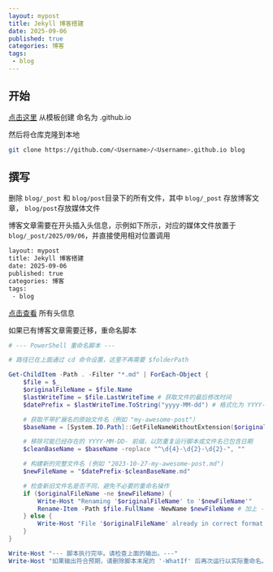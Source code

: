 ```yaml
---
layout: mypost
title: Jekyll 博客搭建
date: 2025-09-06
published: true
categories: 博客
tags: 
 - blog
---
```


## 开始

[点击这里](https://github.com/new?template_name=tmaize-blog&template_owner=TMaize) 从模板创建 命名为 <Username>.github.io

然后将仓库克隆到本地

```bash
git clone https://github.com/<Username>/<Username>.github.io blog
```

## 撰写

删除 `blog/_post` 和 `blog/post`目录下的所有文件，其中 `blog/_post` 存放博客文章， `blog/post`存放媒体文件

博客文章需要在开头插入头信息，示例如下所示，对应的媒体文件放置于 `blog/_post/2025/09/06`，并直接使用相对位置调用

```bash
layout: mypost
title: Jekyll 博客搭建
date: 2025-09-06
published: true
categories: 博客
tags: 
 - blog
```

[点击查看](https://jekyllrb.com/docs/front-matter/) 所有头信息

如果已有博客文章需要迁移，重命名脚本

```powershell
# --- PowerShell 重命名脚本 ---

# 路径已在上面通过 cd 命令设置，这里不再需要 $folderPath

Get-ChildItem -Path . -Filter "*.md" | ForEach-Object {
    $file = $_
    $originalFileName = $file.Name
    $lastWriteTime = $file.LastWriteTime # 获取文件的最后修改时间
    $datePrefix = $lastWriteTime.ToString("yyyy-MM-dd") # 格式化为 YYYY-MM-DD

    # 获取不带扩展名的原始文件名（例如 "my-awesome-post"）
    $baseName = [System.IO.Path]::GetFileNameWithoutExtension($originalFileName)

    # 移除可能已经存在的 YYYY-MM-DD- 前缀，以防重复运行脚本或文件名已包含日期
    $cleanBaseName = $baseName -replace "^\d{4}-\d{2}-\d{2}-", ""

    # 构建新的完整文件名 (例如 "2023-10-27-my-awesome-post.md")
    $newFileName = "$datePrefix-$cleanBaseName.md"

    # 检查新旧文件名是否不同，避免不必要的重命名操作
    if ($originalFileName -ne $newFileName) {
        Write-Host "Renaming '$originalFileName' to '$newFileName'"
        Rename-Item -Path $file.FullName -NewName $newFileName # 加上 -WhatIf 会模拟操作，不实际执行
    } else {
        Write-Host "File '$originalFileName' already in correct format or does not need renaming, skipping."
    }
}

Write-Host "--- 脚本执行完毕。请检查上面的输出。---"
Write-Host "如果输出符合预期，请删除脚本末尾的 '-WhatIf' 后再次运行以实际重命名。"
```

